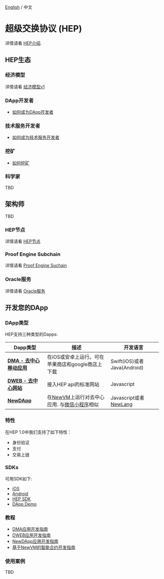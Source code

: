 [English](README.md) / 中文


# 超级交换协议 (HEP)

详情请看 [HEP介绍](HEP-intro.md).

## HEP生态

### 经济模型

详情请看 [经济模型v1](economy-model-v1.md)

### DApp开发者
* [如何成为DApp开发者](DApp-Process.md)

### 技术服务开发者
* [如何成为技术服务开发者](tech-service-developer.md)

### 挖矿
* [如何挖矿](miner.md)

### 科学家
TBD

## 架构师

TBD

### HEP节点

详情请看 [HEP节点](hep-node/README.md)

### Proof Engine Subchain

详情请看 [Proof Engine Suchain](proof-engine-subchain/README.md)

### Oracle服务

详情请看 [Oracle服务](oracle/README.md)

## 开发您的DApp

### DApp类型

HEP支持三种类型的Dapps:

| Dapp类型                      | 描述                                                                                                                                  | 开发语言                      |
| ---                            | ---                                                                                                                                          | ---                           |
| **[DMA - 去中心移动应用](DMA.md)**           | 在iOS或安卓上运行。可在苹果商店和google商店上下载                                                     | Swift(iOS)或者Java(Android) |
| **[DWEB - 去中心网站](DWEB.md)**                 | 接入HEP api的标准网站                                                                                             | Javascript                    |
| **[NewDApp](NewDApp.md)** | 在[NewVM](NewVM.md)上运行对去中心应用. 与[微信小程序](https://walkthechat.com/wechat-mini-programs-simple-introduction/)相似 | Javascript或者 [NewLang](NewLang.md)                    |

### 特性

在HEP 1.0中我们支持了如下特性：

* 身份验证
* 支付
* 交易上链


### SDKs

可用SDK如下:

* [iOS](http://cocoapods.org/pods/NewPaySDK-iOS)
* [Android](https://github.com/newtonproject/NewPaySDK-Android)
* [HEP SDK](https://github.com/newtonproject/hep-sdk)
* [DApp Demo](https://github.com/newtonproject/dapp_demo)

### 教程
* [DMA应用开发指南](tutorial/tutorial-dma-zh.md)
* [DWEB应用开发指南](tutorial/tutorial-dweb-zh.md)
* [NewDApp应用开发指南](tutorial/tutorial-newdapp.md)
* [基于NewVM的智能合约开发指南](tutorial/tutorial-smart-contract.md)

### 使用案例

TBD
